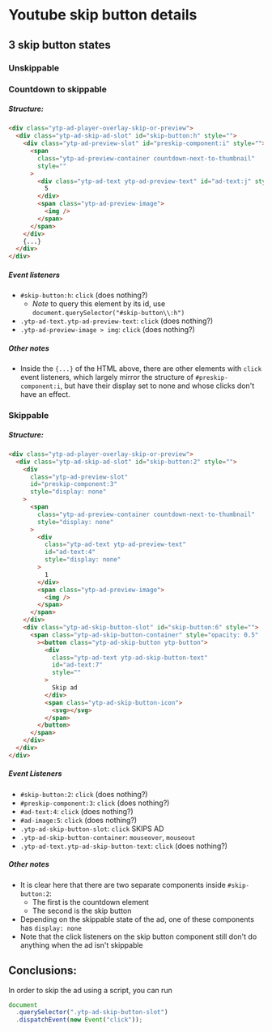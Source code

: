 # Youtube skip button details

## 3 skip button states

### Unskippable

### Countdown to skippable

##### Structure:

```html
<div class="ytp-ad-player-overlay-skip-or-preview">
  <div class="ytp-ad-skip-ad-slot" id="skip-button:h" style="">
    <div class="ytp-ad-preview-slot" id="preskip-component:i" style="">
      <span
        class="ytp-ad-preview-container countdown-next-to-thumbnail"
        style=""
      >
        <div class="ytp-ad-text ytp-ad-preview-text" id="ad-text:j" style="">
          5
        </div>
        <span class="ytp-ad-preview-image">
          <img />
        </span>
      </span>
    </div>
    {...}
  </div>
</div>
```

##### Event listeners

- `#skip-button:h`: `click` (does nothing?)
  - _Note_ to query this element by its id, use `document.querySelector("#skip-button\\:h")`
- `.ytp-ad-text.ytp-ad-preview-text`: `click` (does nothing?)
- `.ytp-ad-preview-image > img`: `click` (does nothing?)

##### Other notes

- Inside the `{...}` of the HTML above, there are other elements with `click` event listeners, which largely mirror the structure of `#preskip-component:i`, but have their display set to none and whose clicks don't have an effect.

### Skippable

##### Structure:

```html
<div class="ytp-ad-player-overlay-skip-or-preview">
  <div class="ytp-ad-skip-ad-slot" id="skip-button:2" style="">
    <div
      class="ytp-ad-preview-slot"
      id="preskip-component:3"
      style="display: none"
    >
      <span
        class="ytp-ad-preview-container countdown-next-to-thumbnail"
        style="display: none"
      >
        <div
          class="ytp-ad-text ytp-ad-preview-text"
          id="ad-text:4"
          style="display: none"
        >
          1
        </div>
        <span class="ytp-ad-preview-image">
          <img />
        </span>
      </span>
    </div>
    <div class="ytp-ad-skip-button-slot" id="skip-button:6" style="">
      <span class="ytp-ad-skip-button-container" style="opacity: 0.5"
        ><button class="ytp-ad-skip-button ytp-button">
          <div
            class="ytp-ad-text ytp-ad-skip-button-text"
            id="ad-text:7"
            style=""
          >
            Skip ad
          </div>
          <span class="ytp-ad-skip-button-icon">
            <svg></svg>
          </span>
        </button>
      </span>
    </div>
  </div>
</div>
```

##### Event Listeners

- `#skip-button:2`: `click` (does nothing?)
- `#preskip-component:3`: `click` (does nothing?)
- `#ad-text:4`: `click` (does nothing?)
- `#ad-image:5`: `click` (does nothing?)
- `.ytp-ad-skip-button-slot`: `click` SKIPS AD
- `.ytp-ad-skip-button-container`: `mouseover`, `mouseout`
- `.ytp-ad-text.ytp-ad-skip-button-text`: `click` (does nothing?)

##### Other notes

- It is clear here that there are two separate components inside `#skip-button:2`:
  - The first is the countdown element
  - The second is the skip button
- Depending on the skippable state of the ad, one of these components has `display: none`
- Note that the click listeners on the skip button component still don't do anything when the ad isn't skippable

## Conclusions:

In order to skip the ad using a script, you can run

```javascript
document
  .querySelector(".ytp-ad-skip-button-slot")
  .dispatchEvent(new Event("click"));
```
